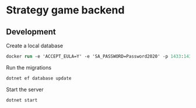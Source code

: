 # Strategy game backend

## Development

Create a local database

```ps
docker run -e 'ACCEPT_EULA=Y' -e 'SA_PASSWORD=Password2020' -p 1433:1433 -d mcr.microsoft.com/mssql/server
```

Run the migrations

```ps
dotnet ef database update
```

Start the server

```ps
dotnet start
```
